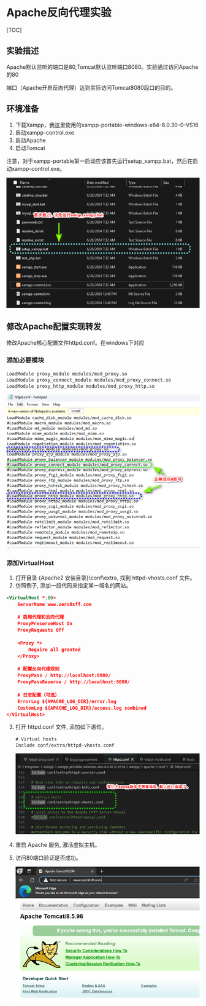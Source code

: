 # Apache反向代理实验

[TOC]

## 实验描述

Apache默认监听的端口是80,Tomcat默认监听端口8080。实验通过访问Apache的80

端口（Apache开启反向代理）达到实际访问Tomcat8080段口的目的。

## 环境准备

1. 下载Xampp，我这里使用的xampp-portable-windows-x64-8.0.30-0-VS16
2. 启动xampp-control.exe
3. 启动Apache
4. 启动Tomcat

注意，对于xampp-portable第一启动应该首先运行setup_xampp.bat，然后在启动xampp-control.exe。

![image-20240629072246027](./assets/image-20240629072246027.png)

## 修改Apache配置实现转发

修改Apache核心配置文件httpd.conf。在windows下对应

### 添加必要模块

```
LoadModule proxy_module modules/mod_proxy.so
LoadModule proxy_connect_module modules/mod_proxy_connect.so
LoadModule proxy_http_module modules/mod_proxy_http.so
```

![image-20240629073133217](./assets/image-20240629073133217.png)

### 添加VirtualHost

1. 打开目录 {Apache2 安装目录}\conf\extra\, 找到 httpd-vhosts.conf 文件。
2. 仿照例子, 添加一段代码来指定某一域名的网站。

```xml
<VirtualHost *:80>
    ServerName www.zero0xff.com

    # 启用代理和反向代理
    ProxyPreserveHost On
    ProxyRequests Off

    <Proxy *>
        Require all granted
    </Proxy>

    # 配置反向代理规则
    ProxyPass / http://localhost:8080/
    ProxyPassReverse / http://localhost:8080/

    # 日志配置（可选）
    ErrorLog ${APACHE_LOG_DIR}/error.log
    CustomLog ${APACHE_LOG_DIR}/access.log combined
</VirtualHost>

```

3. 打开 httpd.conf 文件, 添加如下语句。

   ```
   # Virtual hosts
   Include conf/extra/httpd-vhosts.conf
   ```

   ![image-20240629084155710](./assets/image-20240629084155710.png)

4. 重启 Apache 服务, 激活虚拟主机。

5. 访问80端口验证是否成功。

   ![image-20240705073012834](./assets/image-20240705073012834.png)
